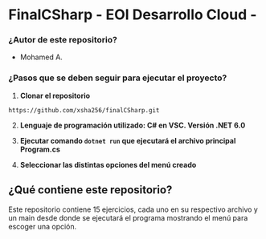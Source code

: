 # FinalCSharp - EOI Desarrollo Cloud - 

### ¿Autor de este repositorio?

- Mohamed A.

### ¿Pasos que se deben seguir para ejecutar el proyecto?

1. **Clonar el repositorio**

```https://github.com/xsha256/finalCSharp.git```

2. **Lenguaje de programación utilizado: C# en VSC. Versión .NET 6.0**

3. **Ejecutar comando ``dotnet run`` que ejecutará el archivo principal Program.cs**

4. **Seleccionar las distintas opciones del menú creado**

## ¿Qué contiene este repositorio?

Este repositorio contiene 15 ejercicios, cada uno en su respectivo archivo y un main desde donde se ejecutará el programa mostrando el menú para escoger una opción.
